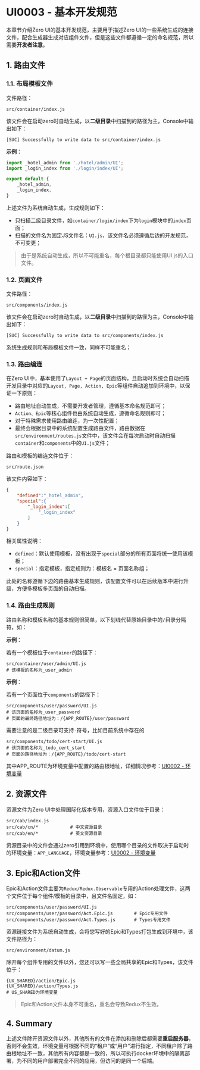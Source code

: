 # UI0003 - 基本开发规范

本章节介绍Zero UI的基本开发规范，主要用于描述Zero UI的一些系统生成的连接文件，配合生成器生成对应组件文件，但是这些文件都遵循一定的命名规范，所以需要**开发者注意**。

## 1. 路由文件

### 1.1. 布局模板文件

文件路径：

```shell
src/container/index.js
```

该文件会在启动zero时自动生成，以**二级目录**中扫描到的路径为主，Console中输出如下：

```shell
[SUC] Successfully to write data to src/container/index.js
```

**示例**：

```javascript
import _hotel_admin from './hotel/admin/UI';
import _login_index from './login/index/UI';

export default {
    _hotel_admin,
    _login_index,
}
```

上述文件为系统自动生成，生成规则如下：

* 只扫描二级目录文件，如`container/login/index`下为`login`模块中的`index`页面；
* 扫描的文件名为固定JS文件名：`UI.js`，该文件名必须遵循后边的开发规范，不可变更；

> 由于是系统自动生成，所以不可能重名，每个根目录都只能使用UI.js的入口文件。

### 1.2. 页面文件

文件路径：

```shell
src/components/index.js
```

该文件会在启动zero时自动生成，以**二级目录**中扫描到的路径为主，Console中输出如下：

```shell
[SUC] Successfully to write data to src/components/index.js
```

系统生成规则和布局模板文件一致，同样不可能重名；

### 1.3. 路由编连

在Zero UI中，基本使用了`Layout + Page`的页面结构，且启动时系统会自动扫描开发目录中对应的`Layout, Page, Action, Epic`等组件自动追加到环境中，以保证一下原则：

* 路由地址自动生成，不需要开发者管理，遵循基本命名规范即可；
* `Action、Epic`等核心组件也由系统自动生成，遵循命名规则即可；
* 对于特殊需求使用路由编连，为一次性配置；
* 最终会根据目录中的系统配置生成路由文件，路由数据在`src/environment/routes.js`文件中，该文件会在每次启动时自动扫描`container`和`components`中的`UI.js`文件；

路由和模板的编连文件位于：

```shell
src/route.json
```

该文件内容如下：

```json
{
    "defined":"_hotel_admin",
    "special":{
        "_login_index":[
            "_login_index"
        ]
    }
}
```

相关属性说明：

* `defined`：默认使用模板，没有出现于`special`部分的所有页面将统一使用该模板；
* `special`：指定模板，指定规则为：模板名 = 页面名称组；

此处的名称遵循下边的路由基本生成规则，该配置文件可以在后续版本中进行升级，方便多模板多页面的自动扫描。

### 1.4. 路由生成规则

路由名称和模板名称的基本规则很简单，以下划线代替原始目录中的`/`目录分隔符，如：

**示例**：

若有一个模板位于`container`的路径下：

```shell
src/container/user/admin/UI.js        
# 该模板的名称为_user_admin
```

**示例**：

若有一个页面位于`components`的路径下：

```shell
src/components/user/password/UI.js
# 该页面的名称为_user_password
# 页面的最终路径地址为：/{APP_ROUTE}/user/password
```

需要注意的是二级目录可支持`-`符号，比如目前系统中存在的

```
src/components/todo/cert-start/UI.js
# 该页面的名称为_todo_cert_start
# 页面的路径地址为：/{APP_ROUTE}/todo/cert-start
```

其中APP\_ROUTE为环境变量中配置的路由根地址，详细情况参考：[UI0002 - 环境变量](/document/ui0002-huan-jing-bian-liang.md)

## 2. 资源文件

资源文件为Zero UI中处理国际化版本专用，资源入口文件位于目录：

```shell
src/cab/index.js
src/cab/cn/*            # 中文资源目录
src/cab/en/*            # 英文资源目录
```

资源目录中的文件会通过zero引用到环境中，使用哪个目录的文件取决于启动时的环境变量：`APP_LANGUAGE`，环境变量参考：[UI0002 - 环境变量](/document/ui0002-huan-jing-bian-liang.md)

## 3. Epic和Action文件

Epic和Action文件主要为`Redux/Redux.Observable`专用的Action处理文件，这两个文件位于每个组件/模板的目录中，且文件名固定，如：

```shell
src/components/user/password/UI.js
src/components/user/password/Act.Epic.js        # Epic专用文件
src/components/user/password/Act.Types.js       # Types专用文件
```

资源链接文件为系统自动生成，会将您写好的Epic和Types打包生成到环境中，该文件路径为：

```shell
src/environment/datum.js
```

除开每个组件专用的文件以外，您还可以写一些全局共享的Epic和Types，该文件位于：

```shell
{UX_SHARED}/action/Epic.js
{UX_SHARED}/action/Types.js
# US_SHARED为环境变量
```

> Epic和Action文件本身不可重名，重名会导致Redux不生效。

## 4. Summary

上述文件除开资源文件以外，其他所有的文件在添加和删除后都需要**重启服务器**，否则不会生效，环境变量可根据不同的“租户”或“用户”进行指定，不同租户除了路由根地址不一致，其他所有内容都是一致的，所以可执行docker环境中的隔离部署，为不同的用户部署完全不同的应用，但访问的是同一个后端。

